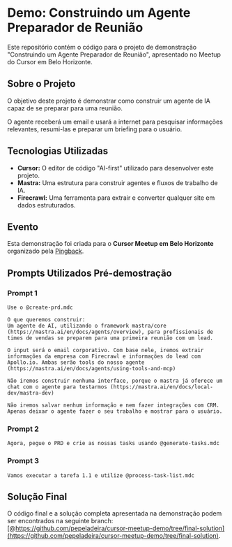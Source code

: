 # Demo: Construindo um Agente Preparador de Reunião

Este repositório contém o código para o projeto de demonstração "Construindo um Agente Preparador de Reunião", apresentado no Meetup do Cursor em Belo Horizonte.

## Sobre o Projeto

O objetivo deste projeto é demonstrar como construir um agente de IA capaz de se preparar para uma reunião.

O agente receberá um email e usará a internet para pesquisar informações relevantes, resumi-las e preparar um briefing para o usuário.

## Tecnologias Utilizadas

- **Cursor:** O editor de código "AI-first" utilizado para desenvolver este projeto.
- **Mastra:** Uma estrutura para construir agentes e fluxos de trabalho de IA.
- **Firecrawl:** Uma ferramenta para extrair e converter qualquer site em dados estruturados.

## Evento

Esta demonstração foi criada para o **Cursor Meetup em Belo Horizonte** organizado pela [Pingback](https://pingback.com/).

## Prompts Utilizados Pré-demostração

### Prompt 1

```
Use o @create-prd.mdc 

O que queremos construir:
Um agente de AI, utilizando o framework mastra/core (https://mastra.ai/en/docs/agents/overview), para profissionais de times de vendas se preparem para uma primeira reunião com um lead.

O input será o email corporativo. Com base nele, iremos extrair informações da empresa com Firecrawl e informações do lead com Apollo.io. Ambas serão tools do nosso agente (https://mastra.ai/en/docs/agents/using-tools-and-mcp)

Não iremos construir nenhuma interface, porque o mastra já oferece um chat com o agente para testarmos (https://mastra.ai/en/docs/local-dev/mastra-dev)

Não iremos salvar nenhum informação e nem fazer integrações com CRM. Apenas deixar o agente fazer o seu trabalho e mostrar para o usuário.
```

### Prompt 2

```
Agora, pegue o PRD e crie as nossas tasks usando @generate-tasks.mdc 
```

### Prompt 3

```
Vamos executar a tarefa 1.1 e utilize @process-task-list.mdc
```

## Solução Final

O código final e a solução completa apresentada na demonstração podem ser encontrados na seguinte branch: [@https://github.com/pepeladeira/cursor-meetup-demo/tree/final-solution](https://github.com/pepeladeira/cursor-meetup-demo/tree/final-solution).